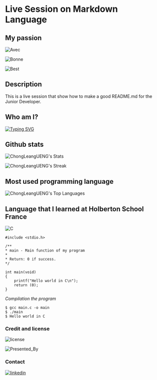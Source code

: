 
# Live Session on Markdown Language

## My passion

![Avec](https://img.shields.io/badge/Avec-Patienter-Blue?labelColor=red&style=flat) 

![Bonne](https://img.shields.io/badge/Bonne-Communication-Blue?labelColor=red&style=flat)

![Best](https://img.shields.io/badge/Best-Partner-Blue?labelColor=red&style=flat)


## Description

This is a live session that show how to make a good README.md for the Junior Developer. 

## Who am I?

[![Typing SVG](https://readme-typing-svg.herokuapp.com?font=Fira+Code&pause=1000&width=435&lines=My+name+is+Chong;SWE+at+Holberton+School+Paris)](https://git.io/typing-svg)

## Github stats

![ChongLeangUENG's Stats](https://github-readme-stats.vercel.app/api?username=ChongLeangUENG&theme=blueberry&show_icons=true&hide_border=false&count_private=false)

![ChongLeangUENG's Streak](https://github-readme-streak-stats.herokuapp.com/?user=ChongLeangUENG&theme=blueberry&hide_border=false)

## Most used programming language

![ChongLeangUENG's Top Languages](https://github-readme-stats.vercel.app/api/top-langs/?username=ChongLeangUENG&theme=blueberry&show_icons=true&hide_border=false&layout=compact)

## Language that I learned at Holberton School France

![C](https://badge.ttsalpha.com/api?icon=C&label=C&status=Lang&labelColor=green&iconColor=red)

```
#include <stdio.h>

/**
* main - Main function of my program
*
* Return: 0 if success.
*/

int main(void)
{
    printf("Hello world in C\n");
    return (0);
}
```

*Compilation the program*

```
$ gcc main.c -o main
$ ./main
$ Hello world in C
```

### Credit and license

![license](https://badge.ttsalpha.com/api?label=license&status=TonyChong&color=pink&labelColor=black&iconColor=red)

![Presented_By](https://badge.ttsalpha.com/api?label=Presented_By&status=TonyChong&color=pink&labelColor=black&iconColor=red)

### Contact

[![linkedin](https://img.shields.io/badge/linkedin-0A66C2?style=for-the-badge&logo=linkedin&logoColor=white)](https://www.linkedin.com/in/chongleangueng/)
